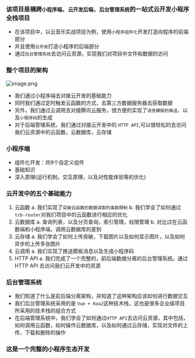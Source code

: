 ### 该项目是横跨`小程序端`、`云开发后端`、`后台管理系统`的一站式云开发小程序全栈项目
- 在该项目中，以云音乐实战项目为例，使用`小程序组件化`开发打造向程序的前端部分
- 并且使用`云开发`打造小程序的后端部分
- 通过`后台管理系统`去访问云资源，实现我们对项目中文件和数据的访问
### 整个项目的架构
![image.png](https://upload-images.jianshu.io/upload_images/13387321-dbbba48b5219ec64.png?imageMogr2/auto-orient/strip%7CimageView2/2/w/1240)
- 我们通过小程序端去对接云开发的基础能力
- 同时我们通过定时触发云函数的方式，去第三方数据服务器去获取数据
- 另外，我们通过云调用去对接腾讯云服务，很方便的实现了`消息模板的推送`、以及`小程序码`的生成
- 对于后端管理系统，我们通过对接云开发中的 `HTTP API`,可以很轻松的去访问我们云资源中的云函数，云数据库，云存储
### 小程序端
- 组件化开发：共9个自定义组件
- 基础知识
- 深入原理(运行机制，交互原理，以及对性能体验等的优化)
### 云开发中的五个基础能力
1. 云函数
a. 我们实现了`突破云函数的数据读取的条数限制`
b. 我们学会了如何通过 `tcb-router`对我们项目中的云函数进行相应的优化
2. 云数据库
a. 查询列表，以及分页查询，索引管理，权限管理
b. 对比过在云函数端和小程序端，调用云数据库的差别
3. 云存储
a. 我们学会了如何上传突破，下载图片以及如何显示图片，以及如何异步的上传多张图片
4. 云调用
a. 我们实现了推送模板消息以及生成小程序码
5. HTTP API
a. 我们完成了一个完整的，前后端数据分离的后台管理系统。通过HTTP API 去访问我们云开发中的资源
### 后台管理系统
- 我们知道了什么是前后端分离架构，并知道了这种架构应该如何进行数据交互
- 我们后台管理系统采用的是 `Vue + Koa2`这种技术栈，这也是很多企业级项目所采用的技术栈的组合方式
- 在后端管理系统中，我们学会了如何通过`HTTP API`去访问云资源，其中包括，如何调用云函数，如何操作云数据库，以及如何通过云存储，实现对文件的上传，下载和删除的操作
### 这是一个完整的小程序生态开发

